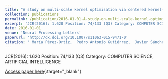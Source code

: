 ```yaml
---
title: "A study on multi-scale kernel optimisation via centered kernel-target alignment"
collection: publications
permalink: /publication/2016-01-01-A-study-on-multi-scale-kernel-optimisation-via-centered-kernel-target-alignment
excerpt: 'JCR(2016): 1.620 Position: 74/133 (Q3) Category: COMPUTER SCIENCE, ARTIFICIAL INTELLIGENCE'
date: 2016-01-01
venue: 'Neural Processing Letters'
paperurl: 'http://dx.doi.org/10.1007/s11063-015-9471-0'
citation: ' María Pérez-Ortiz,  Pedro Antonio Gutiérrez,  Javier Sánchez-Monedero,  César Hervás-Martínez, &quot;A study on multi-scale kernel optimisation via centered kernel-target alignment.&quot; Neural Processing Letters, Vol. 44(2), 2016, pp. 491--517.'
---
```

JCR(2016): 1.620 Position: 74/133 (Q3) Category: COMPUTER SCIENCE, ARTIFICIAL INTELLIGENCE

[Access paper here](http://dx.doi.org/10.1007/s11063-015-9471-0){:target="_blank"}
